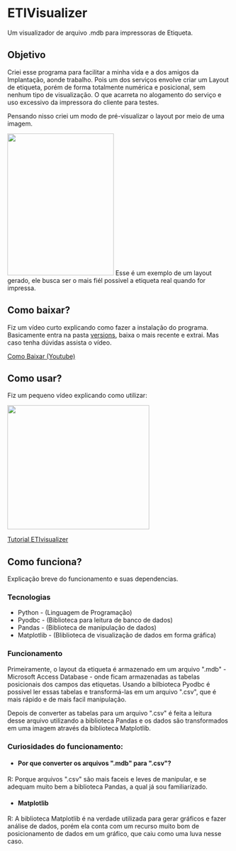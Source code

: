 # ETIVisualizer
Um visualizador de arquivo .mdb para impressoras de Etiqueta.

## Objetivo
Criei esse programa para facilitar a minha vida e a dos amigos da Implantação, aonde trabalho. Pois um dos serviços envolve criar um Layout de etiqueta, 
porém de forma totalmente numérica e posicional, sem nenhum tipo de visualização. O que acarreta no alogamento do serviço e uso excessivo da impressora do cliente
para testes.

Pensando nisso criei um modo de pré-visualizar o layout por meio de uma imagem.

<img src= "https://user-images.githubusercontent.com/77119687/155725113-ff43406a-4057-4c9b-8eef-d1fb30503ce0.png" width= "240" height= "320"/>
Esse é um exemplo de um layout gerado, ele busca ser o mais fiél possivel a etiqueta real quando for impressa.

## Como baixar?
Fiz um vídeo curto explicando como fazer a instalação do programa. Basicamente entra na pasta [versions](https://github.com/EuReinoso/ETIVisualizer/tree/master/versions), baixa o mais recente e extrai. Mas caso tenha dúvidas assista o vídeo.

[Como Baixar (Youtube)](https://youtu.be/haRYrvIiZEc)

## Como usar?
Fiz um pequeno vídeo explicando como utilizar:

<img src= "https://user-images.githubusercontent.com/77119687/155896912-b53706a2-a395-481a-9b45-30e45fa92a27.png" width= "320" height= "280"/>

[Tutorial ETIvisualizer](https://youtu.be/CEe0qKWeOPg)

## Como funciona?
Explicação breve do funcionamento e suas dependencias.

### Tecnologias
- Python     - (Linguagem de Programação)
- Pyodbc     - (Biblioteca para leitura de banco de dados)
- Pandas     - (Biblioteca de manipulação de dados)
- Matplotlib - (Bliblioteca de visualização de dados em forma gráfica)

### Funcionamento
Primeiramente, o layout da etiqueta é armazenado em um arquivo ".mdb" - Microsoft Access Database - onde ficam armazenadas as tabelas posicionais dos campos das etiquetas.
Usando a bilbioteca Pyodbc é possivel ler essas tabelas e transformá-las em um arquivo ".csv", que é mais rápido e de mais facil manipulação.

Depois de converter as tabelas para um arquivo ".csv" é feita a leitura desse arquivo utilizando a biblioteca Pandas e os dados são transformados em uma imagem através da biblioteca Matplotlib.

### Curiosidades do funcionamento:
- #### Por que converter os arquivos ".mdb" para ".csv"?
R: Porque arquivos ".csv" são mais faceis e leves de manipular, e se adequam muito bem a biblioteca Pandas, a qual já sou familiarizado.

- #### Matplotlib
R: A biblioteca Matplotlib é na verdade utilizada para gerar gráficos e fazer análise de dados, porém ela conta com um recurso muito bom de posicionamento de dados
em um gráfico, que caiu como uma luva nesse caso.





